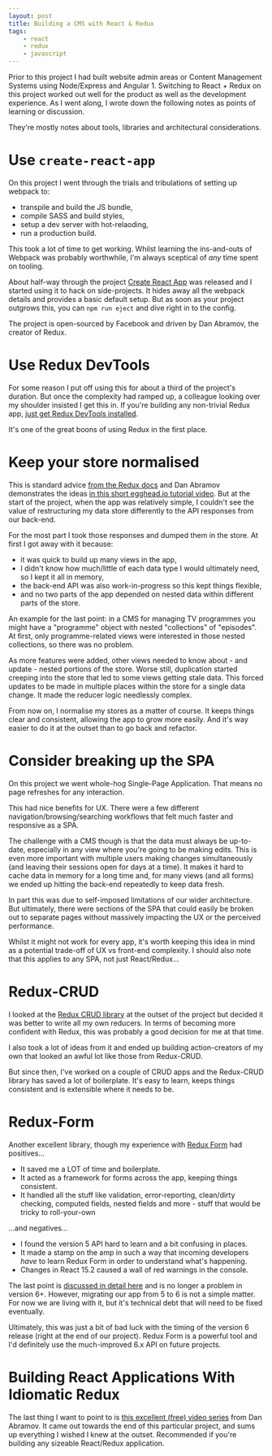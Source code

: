 ```yaml
---
layout: post
title: Building a CMS with React & Redux
tags:
    - react
    - redux
    - javascript
---
```


Prior to this project I had built website admin areas or Content Management Systems using Node/Express and Angular 1. Switching to React + Redux on this project worked out well for the product as well as the development experience. As I went along, I wrote down the following notes as points of learning or discussion.

They're mostly notes about tools, libraries and architectural considerations.

# Use `create-react-app`

On this project I went through the trials and tribulations of setting up webpack to:

* transpile and build the JS bundle,
* compile SASS and build styles,
* setup a dev server with hot-relaoding,
* run a production build.

This took a lot of time to get working. Whilst learning the ins-and-outs of Webpack was probably worthwhile, I'm always sceptical of _any_ time spent on tooling.

About half-way through the project [Create React App][1] was released and I started using it to hack on side-projects. It hides away all the webpack details and provides a basic default setup. But as soon as your project outgrows this, you can `npm run eject` and dive right in to the config.

The project is open-sourced by Facebook and driven by Dan Abramov, the creator of Redux.

# Use Redux DevTools

For some reason I put off using this for about a third of the project's duration. But once the complexity had ramped up, a colleague looking over my shoulder insisted I get this in. If you're building any non-trivial Redux app, [just get Redux DevTools installed][2].

It's one of the great boons of using Redux in the first place.

# Keep your store normalised

This is standard advice [from the Redux docs][3] and Dan Abramov demonstrates the ideas [in this short egghead.io tutorial video][4]. But at the start of the project, when the app was relatively simple, I couldn't see the value of restructuring my data store differently to the API responses from our back-end.

For the most part I took those responses and dumped them in the store. At first I got away with it because:

* it was quick to build up many views in the app,
* I didn't know how much/little of each data type I would ultimately need, so I kept it all in memory,
* the back-end API was also work-in-progress so this kept things flexible,
* and no two parts of the app depended on nested data within different parts of the store.

An example for the last point: in a CMS for managing TV programmes you might have a "programme" object with nested "collections" of "episodes". At first, only programme-related views were interested in those nested collections, so there was no problem.

As more features were added, other views needed to know about - and update - nested portions of the store. Worse still, duplication started creeping into the store that led to some views getting stale data. This forced updates to be made in multiple places within the store for a single data change. It made the reducer logic needlessly complex.

From now on, I normalise my stores as a matter of course. It keeps things clear and consistent, allowing the app to grow more easily. And it's way easier to do it at the outset than to go back and refactor.

# Consider breaking up the SPA

On this project we went whole-hog Single-Page Application. That means no page refreshes for any interaction.

This had nice benefits for UX. There were a few different navigation/browsing/searching workflows that felt much faster and responsive as a SPA.

The challenge with a CMS though is that the data must always be up-to-date, especially in any view where you're going to be making edits. This is even more important with multiple users making changes simultaneously (and leaving their sessions open for days at a time). It makes it hard to cache data in memory for a long time and, for many views (and all forms) we ended up hitting the back-end repeatedly to keep data fresh.

In part this was due to self-imposed limitations of our wider architecture. But ultimately, there were sections of the SPA that could easily be broken out to separate pages without massively impacting the UX or the perceived performance.

Whilst it might not work for every app, it's worth keeping this idea in mind as a potential trade-off of UX vs front-end complexity. I should also note that this applies to any SPA, not just React/Redux...

# Redux-CRUD

I looked at the [Redux CRUD library][5] at the outset of the project but decided it was better to write all my own reducers. In terms of becoming more confident with Redux, this was probably a good decision for me at that time.

I also took a lot of ideas from it and ended up building action-creators of my own that looked an awful lot like those from Redux-CRUD.

But since then, I've worked on a couple of CRUD apps and the Redux-CRUD library has saved a lot of boilerplate. It's easy to learn, keeps things consistent and is extensible where it needs to be.

# Redux-Form

Another excellent library, though my experience with [Redux Form][6] had positives...

* It saved me a LOT of time and boilerplate.
* It acted as a framework for forms across the app, keeping things consistent.
* It handled all the stuff like validation, error-reporting, clean/dirty checking, computed fields, nested fields and more - stuff that would be tricky to roll-your-own

...and negatives...

* I found the version 5 API hard to learn and a bit confusing in places.
* It made a stamp on the amp in such a way that incoming developers _have_ to learn Redux Form in order to understand what's happening.
* Changes in React 15.2 caused a wall of red warnings in the console.

The last point is [discussed in detail here][7] and is no longer a problem in version 6+. However, migrating our app from 5 to 6 is not a simple matter. For now we are living with it, but it's technical debt that will need to be fixed eventually.

Ultimately, this was just a bit of bad luck with the timing of the version 6 release (right at the end of our project). Redux Form is a powerful tool and I'd definitely use the much-improved 6.x API on future projects.

# Building React Applications With Idiomatic Redux

The last thing I want to point to is [this excellent (free) video series][8] from Dan Abramov. It came out towards the end of this particular project, and sums up everything I wished I knew at the outset. Recommended if you're building any sizeable React/Redux application.

[1]: https://github.com/facebookincubator/create-react-app
[2]: https://github.com/gaearon/redux-devtools
[3]: http://redux.js.org/docs/recipes/reducers/NormalizingStateShape.html
[4]: https://egghead.io/lessons/javascript-redux-normalizing-the-state-shape
[5]: https://github.com/Versent/redux-crud
[6]: http://redux-form.com/6.7.0/
[7]: https://github.com/erikras/redux-form/issues/1249
[8]: https://egghead.io/courses/building-react-applications-with-idiomatic-redux